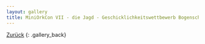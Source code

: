 ```yaml
---
layout: gallery
title: MiniOrkCon VII - die Jagd - Geschicklichkeitswettbewerb Bogenschiessen
---
```


[Zurück](..)
{: .gallery_back}
